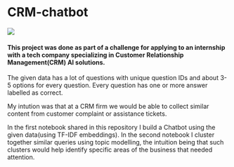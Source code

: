 # CRM-chatbot
<p>
<img src="https://ismguide.com/wp-content/uploads/2018/01/Artifical-Intelligence1.jpg">
</p>


#### This project was done as part of a challenge for applying to an internship with a tech company specializing in Customer Relationship Management(CRM) AI solutions.


The given data has a lot of questions with unique question IDs and about 3-5 options for every question. 
Every question has one or more answer labelled as correct.

My intution was that at a CRM firm we would be able to collect similar content from customer complaint or assistance tickets. 

In the first notebook shared in this repository I build a Chatbot using the given data(using TF-IDF embeddings).
In the second notebook I cluster together similar queries using topic modelling, the intuition being that such clusters would help identify specific areas of the business that needed attention.


